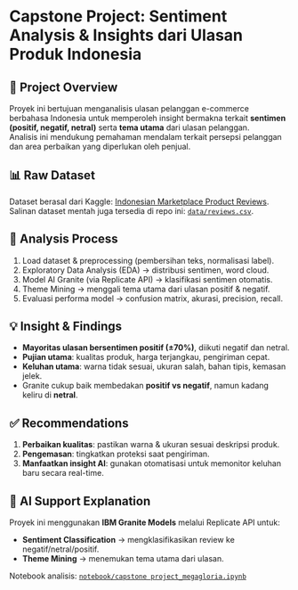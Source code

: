 # Capstone Project: Sentiment Analysis & Insights dari Ulasan Produk Indonesia

## 📌 Project Overview
Proyek ini bertujuan menganalisis ulasan pelanggan e-commerce berbahasa Indonesia untuk memperoleh insight bermakna terkait **sentimen (positif, negatif, netral)** serta **tema utama** dari ulasan pelanggan.  
Analisis ini mendukung pemahaman mendalam terkait persepsi pelanggan dan area perbaikan yang diperlukan oleh penjual.

## 📊 Raw Dataset
Dataset berasal dari Kaggle: [Indonesian Marketplace Product Reviews](https://www.kaggle.com/datasets/taqiyyaghazi/indonesian-marketplace-product-reviews).  
Salinan dataset mentah juga tersedia di repo ini: [`data/reviews.csv`](data/raw_dataset/reviews.csv).

## 🔎 Analysis Process
1. Load dataset & preprocessing (pembersihan teks, normalisasi label).
2. Exploratory Data Analysis (EDA) → distribusi sentimen, word cloud.
3. Model AI Granite (via Replicate API) → klasifikasi sentimen otomatis.
4. Theme Mining → menggali tema utama dari ulasan positif & negatif.
5. Evaluasi performa model → confusion matrix, akurasi, precision, recall.

## 💡 Insight & Findings
- **Mayoritas ulasan bersentimen positif (±70%)**, diikuti negatif dan netral.  
- **Pujian utama**: kualitas produk, harga terjangkau, pengiriman cepat.  
- **Keluhan utama**: warna tidak sesuai, ukuran salah, bahan tipis, kemasan jelek.  
- Granite cukup baik membedakan **positif vs negatif**, namun kadang keliru di **netral**.  

## ✅ Recommendations
1. **Perbaikan kualitas**: pastikan warna & ukuran sesuai deskripsi produk.  
2. **Pengemasan**: tingkatkan proteksi saat pengiriman.  
3. **Manfaatkan insight AI**: gunakan otomatisasi untuk memonitor keluhan baru secara real-time.  

## 🤖 AI Support Explanation
Proyek ini menggunakan **IBM Granite Models** melalui Replicate API untuk:  
- **Sentiment Classification** → mengklasifikasikan review ke negatif/netral/positif.  
- **Theme Mining** → menemukan tema utama dari ulasan.  

Notebook analisis: [`notebook/capstone project_megagloria.ipynb`](https://colab.research.google.com/drive/1MVupPRCSR-UG2j6R7EBV_zfPNRoXmg8K?usp=sharing)
